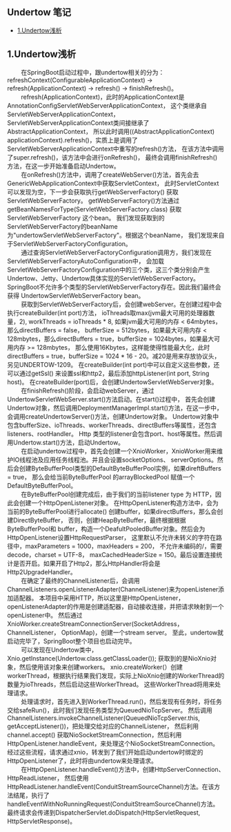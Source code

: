 ## Undertow 笔记

* [1.Undertow浅析](#1)

<h2 id="1">1.Undertow浅析</h2>
&emsp;&emsp; 在SpringBoot启动过程中，跟undertow相关的分为：refreshContext(ConfigurableApplicationContext) 
-> refresh(ApplicationContext) -> refresh() -> finishRefresh()。

<br>
&emsp;&emsp; refresh(ApplicationContext)，此时的ApplicationContext是AnnotationConfigServletWebServerApplicationContext，
这个类继承自ServletWebServerApplicationContext，ServletWebServerApplicationContext类间接继承了AbstractApplicationContext，
所以此时调用((AbstractApplicationContext) applicationContext).refresh()，实质上是调用了ServletWebServerApplicationContext中重写的refresh()方法，
在该方法中调用了super.refresh()，该方法中会进行onRefresh()， 最终会调用finishRefresh() 方法，在这一步开始准备启动Undertow。

<br>
&emsp;&emsp; 在onRefresh()方法中，调用了createWebServer()方法，首先会去GenericWebApplicationContext中获取ServletContext，
此时ServletContext可以发现为空，下一步会获取执行getWebServerFactory() 获取ServletWebServerFactory。
getWebServerFactory()方法通过getBeanNamesForType(ServletWebServerFactory.class) 获取ServletWebServerFactory 这个bean。
我们发现获取到的ServletWebServerFactory的beanName为"undertowServletWebServerFactory"。根据这个beanName，
我们发现来自于ServletWebServerFactoryConfiguration。

<br>
&emsp;&emsp; 通过查询ServletWebServerFactoryConfiguration调用方，我们发现在ServletWebServerFactoryAutoConfiguration中，
会加载ServletWebServerFactoryConfiguration中的三个类，这三个类分别会产生Undertow、Jetty、Undertow具体实现的ServletWebServerFactory。
SpringBoot不允许多个类型的ServletWebServerFactory存在。因此我们最终会获得 UndertowServletWebServerFactory bean。

<br>
&emsp;&emsp; 获取到ServletWebServerFactory后，会创建webServer。在创建过程中会执行createBuilder(int port)方法，
ioThreads取max(jvm最大可用的处理器数量，2), workThreads = ioThreads * 8, 如果jvm最大可用的内存 < 64mbytes，那么directBuffers = false，
bufferSize = 512bytes，如果最大可用内存 < 128mbytes，那么directBuffers = true，bufferSize = 1024bytes，如果最大可用内存 >= 128mbytes，
那么使用16Kbytes，这样能使得性能最大化，此时directBuffers = true，bufferSize = 1024 * 16 - 20。减20是用来存放协议头，另见UNDERTOW-1209。
在createBuilder(int port)中可以自定义这些参数，还可以通过getSsl() 来设置ssl和http2，最后添加httpListener(int port, String host)。
在createBuilder(port)后，会创建UndertowServletWebServer对象。

<br>
&emsp;&emsp; 在finishRefresh()阶段，会启动webServer，通过UndertowServletWebServer.start()方法启动。在start()过程中，
首先会创建Undertow对象，然后调用DeploymentManagerImpl.start()方法，在这一步中，会调用createUndertowServer()方法，创建Undertow对象。
Undertow对象中包含bufferSize、ioThreads、workerThreads、directBuffers等属性，还包含listeners、rootHandler。
Http 类型的listener会包含port、host等属性。然后调用Undertow.start()方法，启动Undertow。

<br>
&emsp;&emsp; 在启动undertow过程中，首先会创建一个XnioWorker，XnioWorker用来维护IO线程池及应用任务线程池。并且会设置socketOptions、
serverOptions。然后会创建ByteBufferPool类型的DefaultByteBufferPool实例，如果direftBuffers = true，
那么会给当前ByteBufferPool 的arrayBlockedPool 赋值一个DefaultByteBufferPool。

<br>
&emsp;&emsp; 在ByteBufferPool创建完成后，由于我们的当前listener type 为 HTTP，因此会创建一个HttpOpenListener对象。
在HttpOpenListener构造方法中，会为当前的ByteBufferPool进行allocate() 创建buffer，如果directBuffers，那么会创建DirectByteBuffer，
否则，创建HeapByteBuffer，最终根据根据ByteBufferPool和 buffer，构造一个DeafultPooledBuffer对象。然后会为HttpOpenListener设置HttpRequestParser，
这里默认不允许未转义的字符在路径中，maxParameters = 1000，maxHeaders = 200， 不允许未编码的/，需要decode，charset = UTF-8，
maxCachedHeaderSize = 150。最后设置连接统计是否开启。如果开启了Http2，那么HttpHandler将会是Http2UpgradeHandler。

<br>
&emsp;&emsp; 在确定了最终的ChannelListener后，会调用ChannelListeners.openListenerAdapter(ChannelListener)来为openListener添加适配器。
本项目中采用HTTP，所以这里是HttpOpenListener，openListenerAdapter的作用是创建适配器，自动接收连接，并把请求映射到一个openListener中。
然后通过XnioWorker.createStreamConnectionServer(SocketAddress，ChannelListener， OptionMap)，创建一个stream server。
至此，undertow就启动完毕了，SpringBoot整个项目也启动完毕。

<br>
&emsp;&emsp; 可以发现在Undertow类中，Xnio.getInstance(Undertow.class.getClassLoader()); 获取到的是NioXnio对象，然后使用该对象来创建workers。
xnio.createWorker(）创建workerThread，根据执行结果我们发现，实际上NioXnio创建的WorkerThread的数量为ioThreads，然后启动这些WorkerThread。
这些WorkerThread将用来处理请求。

<br>
&emsp;&emsp; 处理请求时，首先进入到WorkerThread.run()，然后发现有任务时，将任务交给safeRun()，此时我们发现任务类型为QueuedNioTcpServer。
然后调用ChannelListeners.invokeChannelListener(QueuedNioTcpServer.this, getAcceptListener())，把处理交给对应的ChannelListener，
然后利用channel.accept() 获取NioSocketStreamConnection，然后利用HttpOpenListener.handleEvent，来处理这个NioSocketStreamConnection。
经过这些流程，请求通过xnio，转发到了我们开始启动undertow时绑定的HttpOpenListener了，此时将由undertow来处理请求。

<br>
&emsp;&emsp; 在HttpOpenListener.handleEvent()方法中，创建HttpServerConnection、HttpReadListener，
然后使用HttpReadListener.handleEvent(ConduitStreamSourceChannel)方法。在该方法结尾，执行了handleEventWithNoRunningRequest(ConduitStreamSourceChannel)方法。
最终请求会传递到DispatcherServlet.doDispatch(HttpServletRequest, HttpServletResponse)。




